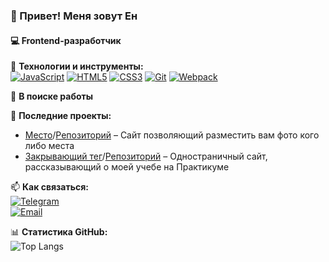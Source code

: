### 👋 Привет! Меня зовут Ен  
#### 💻 Frontend-разработчик  

🚀 **Технологии и инструменты:**  
[![JavaScript](https://img.shields.io/badge/-JavaScript-F7DF1E?logo=javascript&logoColor=black)]()
[![HTML5](https://img.shields.io/badge/-HTML5-E34F26?logo=html5&logoColor=white)]()
[![CSS3](https://img.shields.io/badge/-CSS3-1572B6?logo=css3&logoColor=white)]()
[![Git](https://img.shields.io/badge/-Git-F05032?logo=git&logoColor=white)]()
[![Webpack](https://img.shields.io/badge/-Webpack-8DD6F9?logo=webpack&logoColor=black)]()  

📌 **В поиске работы**

🔨 **Последние проекты:**  
- [Место](https://empty032.github.io/mesto-project-ff/)/[Репозиторий](https://github.com/EMPTY032/mesto-project-ff) – Сайт позволяющий разместить вам фото кого либо места
- [Закрывающий тег](https://empty032.github.io/zakrivayuschiy-teg-f/)/[Репозиторий](https://github.com/empty032/zakrivayuschiy-teg-f) – Одностраничный сайт, рассказывающий о моей учебе на Практикуме

📫 **Как связаться:**  
[![Telegram](https://img.shields.io/badge/-Telegram-26A5E4?logo=telegram&logoColor=white)](https://t.me/@empty01234)  
[![Email](https://img.shields.io/badge/-Email-D14836?logo=gmail&logoColor=white)](komiksmr66@mail.ru)  

📊 **Статистика GitHub:**  
![Top Langs](https://github-readme-stats.vercel.app/api/top-langs/?username=EMPTY032&layout=compact)  
